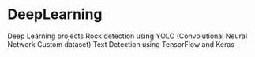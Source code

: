 # DeepLearning
Deep Learning projects 
Rock detection using YOLO (Convolutional Neural Network Custom dataset)
Text Detection using TensorFlow and Keras 
